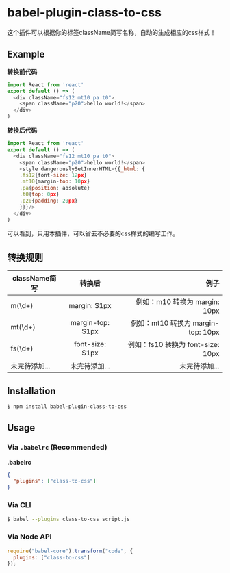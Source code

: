 # babel-plugin-class-to-css

这个插件可以根据你的标签className简写名称，自动的生成相应的css样式！

## Example

**转换前代码**

```js
import React from 'react'
export default () => (
  <div className="fs12 mt10 pa t0">
    <span className="p20">hello world!</span>
  </div>
)
```

**转换后代码**

```js
import React from 'react'
export default () => (
  <div className="fs12 mt10 pa t0">
    <span className="p20">hello world!</span>
    <style dangerouslySetInnerHTML={{_html: {
    .fs12{font-size: 12px}
    .mt10{margin-top: 10px}
    .pa{position: absolute}
    .t0{top: 0px}
    .p20{padding: 20px}
    }}}/>
  </div>
)
```

可以看到，只用本插件，可以省去不必要的css样式的编写工作。

## 转换规则
|  className简写  |     转换后       |                  例子                  |
|------------------------|:------------------:|----------------------------------:|
| m(\d+) |  margin: $1px | 例如：m10 转换为 margin: 10px |
| mt(\d+) |  margin-top: $1px | 例如：mt10 转换为 margin-top: 10px |
| fs(\d+) |  font-size: $1px | 例如：fs10 转换为 font-size: 10px |
| 未完待添加... | 未完待添加... | 未完待添加... |

## Installation

```sh
$ npm install babel-plugin-class-to-css
```

## Usage

### Via `.babelrc` (Recommended)

**.babelrc**

```json
{
  "plugins": ["class-to-css"]
}
```

### Via CLI

```sh
$ babel --plugins class-to-css script.js
```

### Via Node API

```javascript
require("babel-core").transform("code", {
  plugins: ["class-to-css"]
});
```
